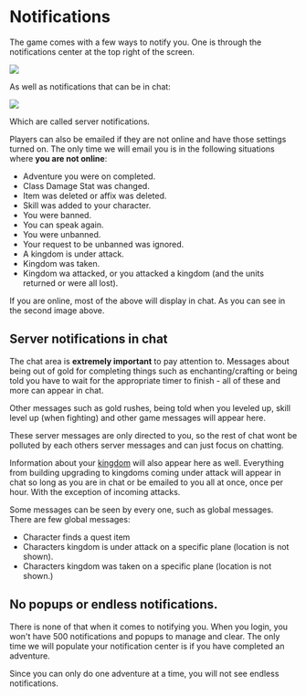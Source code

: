 # Notifications

The game comes with a few ways to notify you. One is through the notifications center at the top right of the screen.

<div class="mb-4">
    <a href="/storage/info/notifications/images/notification.png" class="glightbox">
        <img src="/storage/info/notifications/images/notification.png" class="img-fluid" />
    </a>
</div>

As well as notifications that can be in chat:

<div class="mb-4">
    <a href="/storage/info/notifications/images/server-notifications.png" class="glightbox">
        <img src="/storage/info/notifications/images/server-notifications.png" class="img-fluid" />
    </a>
</div>

Which are called server notifications.

Players can also be emailed if they are not online and have those settings turned on. The only time we will email you is in the following situations where **you are not online**:

- Adventure you were on completed.
- Class Damage Stat was changed.
- Item was deleted or affix was deleted.
- Skill was added to your character.
- You were banned.
- You can speak again.
- You were unbanned.
- Your request to be unbanned was ignored.
- A kingdom is under attack.
- Kingdom was taken.
- Kingdom wa attacked, or you attacked a kingdom (and the units returned or were all lost).

If you are online, most of the above will display in chat. As you can see in the second image above.

## Server notifications in chat

The chat area is **extremely important** to pay attention to. Messages about being out of gold for completing things such as enchanting/crafting or being told you have to wait for the appropriate timer to finish - all of these and more can appear in chat.

Other messages such as gold rushes, being told when you leveled up, skill level up (when fighting) and other game messages will appear here.

These server messages are only directed to you, so the rest of chat wont be polluted by each others server messages and can just focus on chatting.

Information about your [kingdom]() will also appear here as well. Everything from building upgrading to kingdoms coming under attack will appear in chat so long as you are in chat or be emailed to you all at once, once per hour. With the exception of incoming attacks.

Some messages can be seen by every one, such as global messages. There are few global messages:

- Character finds a quest item
- Characters kingdom is under attack on a specific plane (location is not shown).
- Characters kingdom was taken on a specific plane (location is not shown.)

## No popups or endless notifications.

There is none of that when it comes to notifying you. When you login, you won't have 500 notifications and popups to manage and clear. The only time we will populate your notification center is if you have completed an adventure.

Since you can only do one adventure at a time, you will not see endless notifications.



